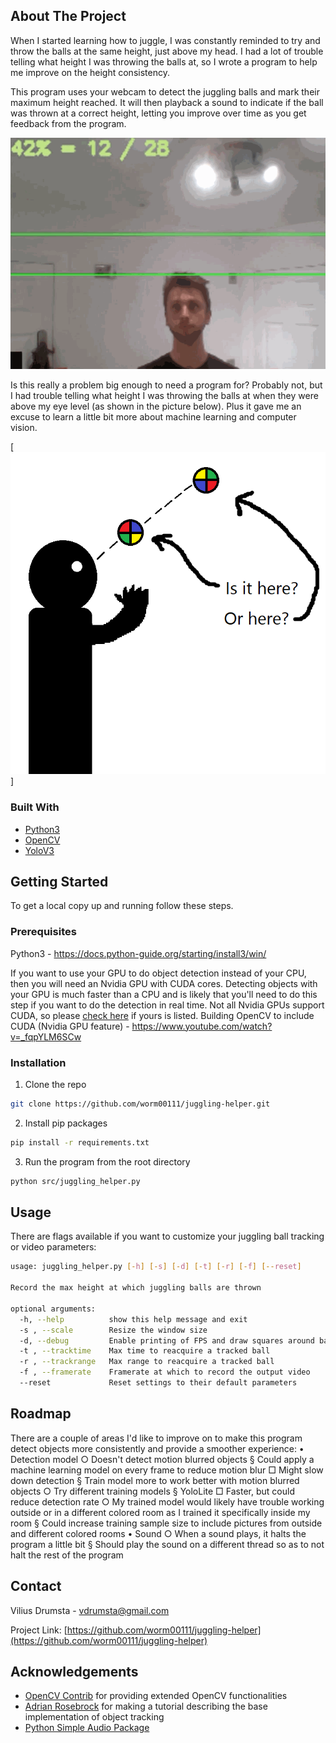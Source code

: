 <!-- ABOUT THE PROJECT -->
## About The Project

When I started learning how to juggle, I was constantly reminded to try and throw the balls at the same height, just above my head. I had a lot of trouble telling what height I was throwing the balls at, so I wrote a program to help me improve on the height consistency.

This program uses your webcam to detect the juggling balls and mark their maximum height reached. It will then playback a sound to indicate if the ball was thrown at a correct height, letting you improve over time as you get feedback from the program.

[![Juggling Helper Video](images/preview_short.gif)](https://www.youtube.com/watch?v=vroV6zRVIQU&feature=youtu.be)

Is this really a problem big enough to need a program for? Probably not, but I had trouble telling what height I was throwing the balls at when they were above my eye level (as shown in the picture below). Plus it gave me an excuse to learn a little bit more about machine learning and computer vision.


[![Juggling Problem](images/problem.png)]


### Built With

* [Python3](https://www.python.org/)
* [OpenCV](https://opencv.org/)
* [YoloV3](https://pjreddie.com/darknet/yolo/)


<!-- GETTING STARTED -->
## Getting Started

To get a local copy up and running follow these steps.

### Prerequisites

Python3 - https://docs.python-guide.org/starting/install3/win/

If you want to use your GPU to do object detection instead of your CPU, then you will need an Nvidia GPU with CUDA cores. Detecting objects with your GPU is much faster than a CPU and is likely that you'll need to do this step if you want to do the detection in real time. Not all Nvidia GPUs support CUDA, so please [check here](https://en.wikipedia.org/wiki/CUDA#GPUs_supported) if yours is listed.
Building OpenCV to include CUDA (Nvidia GPU feature) - https://www.youtube.com/watch?v=_fqpYLM6SCw


### Installation

1. Clone the repo
```sh
git clone https://github.com/worm00111/juggling-helper.git
```
2. Install pip packages
```sh
pip install -r requirements.txt
```
3. Run the program from the root directory
```sh
python src/juggling_helper.py
```

<!-- USAGE EXAMPLES -->
## Usage

There are flags available if you want to customize your juggling ball tracking or video parameters:
```sh
usage: juggling_helper.py [-h] [-s] [-d] [-t] [-r] [-f] [--reset]

Record the max height at which juggling balls are thrown

optional arguments:
  -h, --help          show this help message and exit
  -s , --scale        Resize the window size
  -d, --debug         Enable printing of FPS and draw squares around balls
  -t , --tracktime    Max time to reacquire a tracked ball
  -r , --trackrange   Max range to reacquire a tracked ball
  -f , --framerate    Framerate at which to record the output video
  --reset             Reset settings to their default parameters
```


<!-- ROADMAP -->
## Roadmap

There are a couple of areas I'd like to improve on to make this program detect objects more consistently and provide a smoother experience:
	• Detection model
		○ Doesn't detect motion blurred objects
			§ Could apply a machine learning model on every frame to reduce motion blur
				□ Might slow down detection
			§ Train model more to work better with motion blurred objects
		○ Try different training models
			§ YoloLite
				□ Faster, but could reduce detection rate
		○ My trained model would likely have trouble working outside or in a different colored room as I trained it specifically inside my room
			§ Could increase training sample size to include pictures from outside and different colored rooms
	• Sound
		○ When a sound plays, it halts the program a little bit
            § Should play the sound on a different thread so as to not halt the rest of the program


<!-- CONTACT -->
## Contact

Vilius Drumsta - vdrumsta@gmail.com

Project Link: [https://github.com/worm00111/juggling-helper](https://github.com/worm00111/juggling-helper)


<!-- ACKNOWLEDGEMENTS -->
## Acknowledgements

* [OpenCV Contrib](https://github.com/opencv/opencv_contrib) for providing extended OpenCV functionalities
* [Adrian Rosebrock](https://www.youtube.com/watch?v=H0ztMWR3C04) for making a tutorial describing the base implementation of object tracking
* [Python Simple Audio Package](https://simpleaudio.readthedocs.io/en/latest/)
